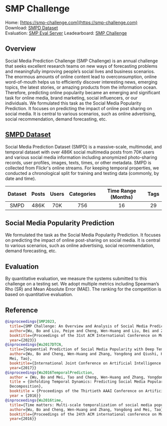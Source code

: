 # SMP Challenge

Home: [https://smp-challenge.com](https://smp-challenge.com)  
Download: [SMPD Dataset](https://smp-challenge.com/download.html)  
Evaluation: [SMP Eval Server](https://eval.ai/web/challenges/challenge-page/543/overview)
Leadearboard: [SMP Challenge](https://smp-challenge.com/leaderboard.html)

## Overview
Social Media Prediction Challenge (SMP Challenge) is an annual challenge that seeks excellent research teams on new ways of forecasting problems and meaningfully improving people’s social lives and business scenarios. The enormous amounts of online content lead to overconsumption, online word-of-mouth helps us to efficiently discover interesting news, emerging topics, the latest stories, or amazing products from the information ocean. Therefore, predicting online popularity became an emerging and significant task for online media, brand marketing, social influencers, or our individuals. We formulated this task as the Social Media Popularity Prediction. It focuses on predicting the impact of online post sharing on social media. It is central to various scenarios, such as online advertising, social recommendation, demand forecasting, etc.


## [SMPD Dataset](https://smp-challenge.com/download.html)  
Social Media Prediction Dataset (SMPD) is a massive-scale, multimodal, and temporal dataset with over 486K social multimedia posts from 70K users and various social media information including anonymized photo-sharing records, user profiles, images, texts, times, or other metadata. SMPD is collected from Flickr's online streams. For keeping temporal properties, we conducted a chronological split for training and testing data (commonly, by date and time).

| Dataset | Posts |  Users |  Categories  |  Time Range (Months) | Tags |
| :----:  |    :----:   |    :----:   |    :----:   |    :----:   |    :----:   |
| SMPD  | 486K  | 70K | 756 | 16  | 29  | 250K  |

## Social Media Popularity Prediction
We formulated the task as the Social Media Popularity Prediction. It focuses on predicting the impact of online post-sharing on social media. It is central to various scenarios, such as online advertising, social recommendation, demand forecasting, etc.

## Evaluation
By quantitative evaluation, we measure the systems submitted to this challenge on a testing set. We adopt multiple metrics including Spearman’s Rho (SR) and Mean Absolute Error (MAE). The ranking for the competition is based on quantitative evaluation.

## Reference
```BibTeX
@inproceedings{SMP2023,
  title={SMP Challenge: An Overview and Analysis of Social Media Prediction Challenge},
  author={Wu, Bo and Liu, Peiye and Cheng, Wen-Huang and Liu, Bei and Zeng, Zhaoyang and Wang, Jia and Huang, Qiushi and Luo, Jiebo},
  booktitle={Proceedings of the 31st ACM International Conference on Multimedia},
  year={2023}}
@inproceedings{Wu2017DTCN,
  title={Sequential Prediction of Social Media Popularity with Deep Temporal  Context Networks},
  author={Wu, Bo and Cheng, Wen-Huang and Zhang, Yongdong and Qiushi, Huang and   Jintao, Li and
  Mei, Tao},
  booktitle={International Joint Conference on Artificial Intelligence (IJCAI)},
  year={2017}}
@inproceedings{Wu2016TemporalPrediction,
  author = {Wu, Bo and Mei, Tao and Cheng, Wen-Huang and Zhang, Yongdong},
  title = {Unfolding Temporal Dynamics: Predicting Social Media Popularity Using  Multi-scale Temporal
  Decomposition},
  booktitle = {Proceedings of the Thirtieth AAAI Conference on Artificial Intelligence (AAAI)}
  year = {2016}}
@inproceedings{Wu2016time,
  title={Time matters: Multi-scale temporalization of social media popularity},
  author={Wu, Bo and Cheng, Wen-Huang and Zhang, Yongdong and Mei, Tao},
  booktitle={Proceedings of the 24th ACM international conference on Multimedia},
  year={2016}}
```
